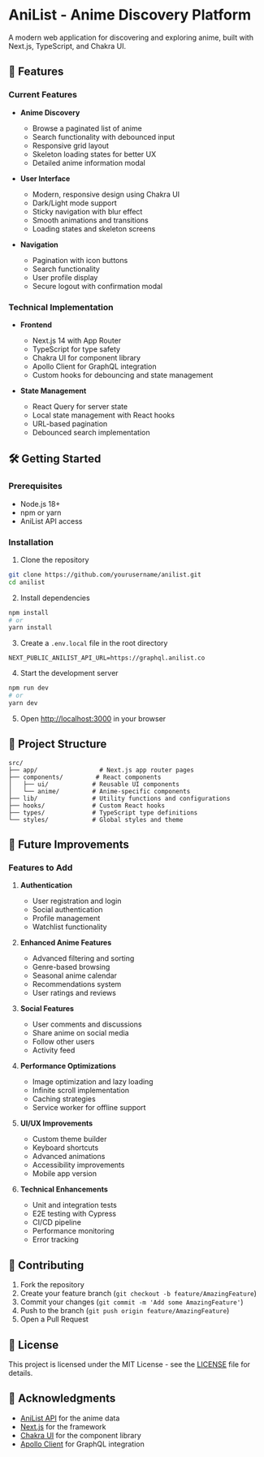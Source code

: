 # AniList - Anime Discovery Platform

A modern web application for discovering and exploring anime, built with Next.js, TypeScript, and Chakra UI.

## 🚀 Features

### Current Features
- **Anime Discovery**
  - Browse a paginated list of anime
  - Search functionality with debounced input
  - Responsive grid layout
  - Skeleton loading states for better UX
  - Detailed anime information modal

- **User Interface**
  - Modern, responsive design using Chakra UI
  - Dark/Light mode support
  - Sticky navigation with blur effect
  - Smooth animations and transitions
  - Loading states and skeleton screens

- **Navigation**
  - Pagination with icon buttons
  - Search functionality
  - User profile display
  - Secure logout with confirmation modal

### Technical Implementation
- **Frontend**
  - Next.js 14 with App Router
  - TypeScript for type safety
  - Chakra UI for component library
  - Apollo Client for GraphQL integration
  - Custom hooks for debouncing and state management

- **State Management**
  - React Query for server state
  - Local state management with React hooks
  - URL-based pagination
  - Debounced search implementation

## 🛠️ Getting Started

### Prerequisites
- Node.js 18+ 
- npm or yarn
- AniList API access

### Installation
1. Clone the repository
```bash
git clone https://github.com/yourusername/anilist.git
cd anilist
```

2. Install dependencies
```bash
npm install
# or
yarn install
```

3. Create a `.env.local` file in the root directory
```env
NEXT_PUBLIC_ANILIST_API_URL=https://graphql.anilist.co
```

4. Start the development server
```bash
npm run dev
# or
yarn dev
```

5. Open [http://localhost:3000](http://localhost:3000) in your browser

## 📁 Project Structure

```
src/
├── app/                 # Next.js app router pages
├── components/         # React components
│   ├── ui/            # Reusable UI components
│   └── anime/         # Anime-specific components
├── lib/               # Utility functions and configurations
├── hooks/             # Custom React hooks
├── types/             # TypeScript type definitions
└── styles/            # Global styles and theme
```

## 🔄 Future Improvements

### Features to Add
1. **Authentication**
   - User registration and login
   - Social authentication
   - Profile management
   - Watchlist functionality

2. **Enhanced Anime Features**
   - Advanced filtering and sorting
   - Genre-based browsing
   - Seasonal anime calendar
   - Recommendations system
   - User ratings and reviews

3. **Social Features**
   - User comments and discussions
   - Share anime on social media
   - Follow other users
   - Activity feed

4. **Performance Optimizations**
   - Image optimization and lazy loading
   - Infinite scroll implementation
   - Caching strategies
   - Service worker for offline support

5. **UI/UX Improvements**
   - Custom theme builder
   - Keyboard shortcuts
   - Advanced animations
   - Accessibility improvements
   - Mobile app version

6. **Technical Enhancements**
   - Unit and integration tests
   - E2E testing with Cypress
   - CI/CD pipeline
   - Performance monitoring
   - Error tracking

## 🤝 Contributing

1. Fork the repository
2. Create your feature branch (`git checkout -b feature/AmazingFeature`)
3. Commit your changes (`git commit -m 'Add some AmazingFeature'`)
4. Push to the branch (`git push origin feature/AmazingFeature`)
5. Open a Pull Request

## 📝 License

This project is licensed under the MIT License - see the [LICENSE](LICENSE) file for details.

## 🙏 Acknowledgments

- [AniList API](https://anilist.gitbook.io/anilist-apiv2-docs/) for the anime data
- [Next.js](https://nextjs.org/) for the framework
- [Chakra UI](https://chakra-ui.com/) for the component library
- [Apollo Client](https://www.apollographql.com/docs/react/) for GraphQL integration
